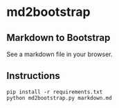 md2bootstrap
============

## Markdown to Bootstrap

See a markdown file in your browser.

## Instructions

    pip install -r requirements.txt
    python md2bootstrap.py markdown.md

